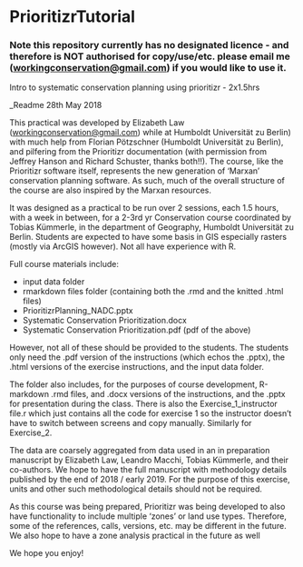 # PrioritizrTutorial

### Note this repository currently has no designated licence - and therefore is NOT authorised for copy/use/etc. please email me (workingconservation@gmail.com) if you would like to use it.

Intro to systematic conservation planning using prioritizr - 2x1.5hrs

_Readme
28th May 2018

This practical was developed by Elizabeth Law (workingconservation@gmail.com) while at Humboldt Universität zu Berlin) with much help from Florian Pötzschner (Humboldt Universität zu Berlin), and pilfering from the Prioritizr documentation (with permission from Jeffrey Hanson and Richard Schuster, thanks both!!). The course, like the Prioritizr software itself, represents the new generation of ‘Marxan’ conservation planning software. As such, much of the overall structure of the course are also inspired by the Marxan resources.

It was designed as a practical to be run over 2 sessions, each 1.5 hours, with a week in between, for a 2-3rd yr Conservation course coordinated by Tobias Kümmerle, in the department of Geography, Humboldt Universität zu Berlin. Students are expected to have some basis in GIS especially rasters (mostly via ArcGIS however). Not all have experience with R.

Full course materials include:
 - input data folder 
 - rmarkdown files folder (containing both the .rmd and the knitted .html files)
 - PrioritizrPlanning_NADC.pptx
 - Systematic Conservation Prioritization.docx
 - Systematic Conservation Prioritization.pdf (pdf of the above)
 
However, not all of these should be provided to the students. The students only need the .pdf version of the instructions (which echos the .pptx), the .html versions of the exercise instructions, and the input data folder.

The folder also includes, for the purposes of course development, R-markdown .rmd files, and .docx versions of the instructions, and the .pptx for presentation during the class. There is also the Exercise_1_instructor file.r which just contains all the code for exercise 1 so the instructor doesn’t have to switch between screens and copy manually. Similarly for Exercise_2.

The data are coarsely aggregated from data used in an in preparation manuscript by Elizabeth Law, Leandro Macchi, Tobias Kümmerle, and their co-authors. We hope to have the full manuscript with methodology details published by the end of 2018 / early 2019. For the purpose of this exercise, units and other such methodological details should not be required.

As this course was being prepared, Prioritizr was being developed to also have functionality to include multiple ‘zones’ or land use types. Therefore, some of the references, calls, versions, etc. may be different in the future. We also hope to have a zone analysis practical in the future as well 

We hope you enjoy!
